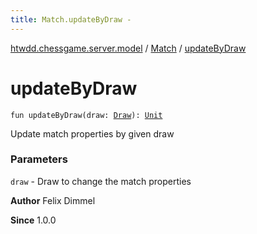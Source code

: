 ```yaml
---
title: Match.updateByDraw - 
---
```


[htwdd.chessgame.server.model](../index.html) / [Match](index.html) / [updateByDraw](./update-by-draw.html)

# updateByDraw

`fun updateByDraw(draw: `[`Draw`](../-draw/index.html)`): `[`Unit`](https://kotlinlang.org/api/latest/jvm/stdlib/kotlin/-unit/index.html)

Update match properties by given draw

### Parameters

`draw` - Draw to change the match properties

**Author**
Felix Dimmel

**Since**
1.0.0


